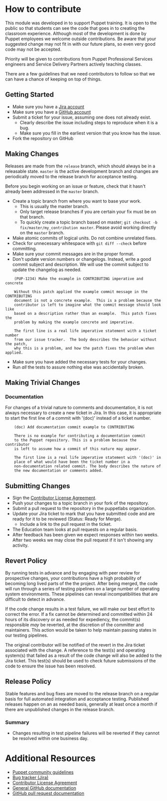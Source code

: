 # How to contribute

This module was developed in to support Puppet training. It is open to
the public so that students can see the code that goes in to creating
the classroom experience. Although most of the development is done by 
Puppet employees we welcome outside contributions. Be aware that your
suggested change may not fit in with our future plans, so even very good
code may not be accepted.

Priority will be given to contributions from Puppet Professional Services
engineers and Service Delivery Partners actively teaching classes.

There are a few guidelines that we need contributors to follow so that 
we can have a chance of keeping on top of things.

## Getting Started

* Make sure you have a [Jira account](https://tickets.puppetlabs.com)
* Make sure you have a [GitHub account](https://github.com/signup/free)
* Submit a ticket for your issue, assuming one does not already exist.
  * Clearly describe the issue including steps to reproduce when it is a bug.
  * Make sure you fill in the earliest version that you know has the issue.
* Fork the repository on GitHub

## Making Changes

Releases are made from the `release` branch, which should always be in a
releasable state. `master` is the active development branch and changes 
are periodically moved to the release branch for acceptance testing.

Before you begin working on an issue or feature, check that it hasn't
already been addressed in the `master` branch.

* Create a topic branch from where you want to base your work.
  * This is usually the master branch.
  * Only target release branches if you are certain your fix must be on that
    branch.
  * To quickly create a topic branch based on master; `git checkout -b
    fix/master/my_contribution master`. Please avoid working directly on the
    `master` branch.
* Make atomic commits of logical units. Do not combine unrelated fixes.
* Check for unnecessary whitespace with `git diff --check` before committing.
* Make sure your commit messages are in the proper format.
* Don't update version numbers or changelogs. Instead, write a good commit 
  subject and description. We will use the commit subject to update the 
  changelog as needed.

````
    (PUP-1234) Make the example in CONTRIBUTING imperative and concrete

    Without this patch applied the example commit message in the CONTRIBUTING
    document is not a concrete example.  This is a problem because the
    contributor is left to imagine what the commit message should look like
    based on a description rather than an example.  This patch fixes the
    problem by making the example concrete and imperative.

    The first line is a real life imperative statement with a ticket number
    from our issue tracker.  The body describes the behavior without the patch,
    why this is a problem, and how the patch fixes the problem when applied.
````

* Make sure you have added the necessary tests for your changes.
* Run _all_ the tests to assure nothing else was accidentally broken.

## Making Trivial Changes

### Documentation

For changes of a trivial nature to comments and documentation, it is not
always necessary to create a new ticket in Jira. In this case, it is
appropriate to start the first line of a commit with '(doc)' instead of
a ticket number.

````
    (doc) Add documentation commit example to CONTRIBUTING

    There is no example for contributing a documentation commit
    to the Puppet repository. This is a problem because the contributor
    is left to assume how a commit of this nature may appear.

    The first line is a real life imperative statement with '(doc)' in
    place of what would have been the ticket number in a
    non-documentation related commit. The body describes the nature of
    the new documentation or comments added.
````

## Submitting Changes

* Sign the [Contributor License Agreement](http://links.puppet.com/cla).
* Push your changes to a topic branch in your fork of the repository.
* Submit a pull request to the repository in the puppetlabs organization.
* Update your Jira ticket to mark that you have submitted code and are ready for it to be reviewed (Status: Ready for Merge).
  * Include a link to the pull request in the ticket.
* The Education team looks at pull requests on a regular basis.
* After feedback has been given we expect responses within two weeks. After two
  weeks we may close the pull request if it isn't showing any activity.

## Revert Policy
By running tests in advance and by engaging with peer review for prospective
changes, your contributions have a high probability of becoming long lived
parts of the the project. After being merged, the code will run through a
series of testing pipelines on a large number of operating system
environments. These pipelines can reveal incompatibilities that are difficult
to detect in advance.

If the code change results in a test failure, we will make our best effort to
correct the error. If a fix cannot be determined and committed within 24 hours
of its discovery or as needed for expediency, the commit(s) responsible _may_ 
be reverted, at the discretion of the committer and maintainers. This action 
would be taken to help maintain passing states in our testing pipelines.

The original contributor will be notified of the revert in the Jira ticket
associated with the change. A reference to the test(s) and operating system(s)
that failed as a result of the code change will also be added to the Jira
ticket. This test(s) should be used to check future submissions of the code to
ensure the issue has been resolved.

## Release Policy
Stable features and bug fixes are moved to the release branch on a regular
basis for full automated integration and acceptance testing. Published releases
happen on an as needed basis, generally at least once a month if there are
unpublished changes in the release branch.

### Summary
* Changes resulting in test pipeline failures will be reverted if they cannot
  be resolved within one business day.

# Additional Resources

* [Puppet community guidelines](https://docs.puppet.com/community/community_guidelines.html)
* [Bug tracker (Jira)](https://tickets.puppetlabs.com)
* [Contributor License Agreement](http://links.puppet.com/cla)
* [General GitHub documentation](https://help.github.com/)
* [GitHub pull request documentation](https://help.github.com/articles/about-pull-requests/)
